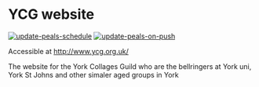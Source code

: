 # YCG website
[![update-peals-schedule](https://github.com/WillLake10/YCG-website/actions/workflows/pealsOnSchedule.yml/badge.svg)](https://github.com/WillLake10/YCG-website/actions/workflows/pealsOnSchedule.yml)
[![update-peals-on-push](https://github.com/WillLake10/YCG-website/actions/workflows/pealsOnPush.yml/badge.svg)](https://github.com/WillLake10/YCG-website/actions/workflows/pealsOnPush.yml)

Accessible at http://www.ycg.org.uk/

The website for the York Collages Guild who are the bellringers at York uni, York St Johns and other simaler aged groups in York